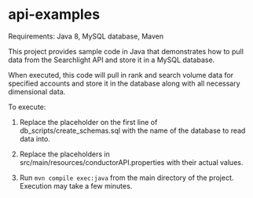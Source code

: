 # api-examples

Requirements: Java 8, MySQL database, Maven

This project provides sample code in Java that demonstrates how to pull data from the Searchlight API and store it in a
MySQL database.

When executed, this code will pull in rank and search volume data for specified accounts and store it in the database
along with all necessary dimensional data.

To execute:

1) Replace the placeholder on the first line of db_scripts/create_schemas.sql with the name of the database to read data into.

2) Replace the placeholders in src/main/resources/conductorAPI.properties with their actual values.

3) Run `mvn compile exec:java` from the main directory of the project. Execution may take a few minutes.
